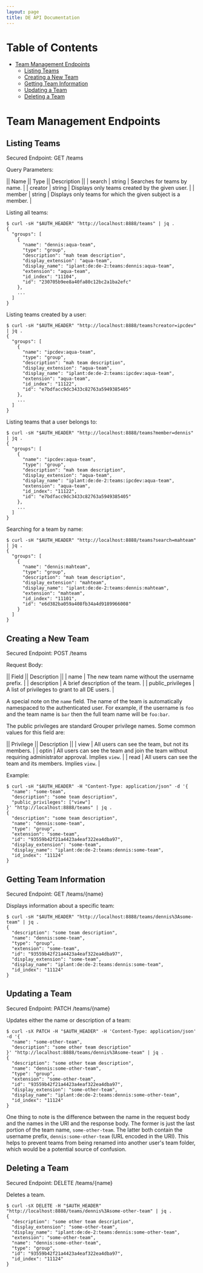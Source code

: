 ```yaml
---
layout: page
title: DE API Documentation
---
```


# Table of Contents

* [Team Management Endpoints](#team-management-endpoints)
    * [Listing Teams](#listing-teams)
    * [Creating a New Team](#creating-a-new-team)
    * [Getting Team Information](#getting-team-information)
    * [Updating a Team](#updating-a-team)
    * [Deleting a Team](#deleting-a-team)


# Team Management Endpoints

## Listing Teams

Secured Endpoint: GET /teams

Query Parameters:

|| Name || Type || Description ||
| search | string | Searches for teams by name. |
| creator | string | Displays only teams created by the given user. |
| member | string | Displays only teams for which the given subject is a member. |

Listing all teams:

```
$ curl -sH "$AUTH_HEADER" "http://localhost:8888/teams" | jq .
{
  "groups": [
    {
      "name": "dennis:aqua-team",
      "type": "group",
      "description": "mah team description",
      "display_extension": "aqua-team",
      "display_name": "iplant:de:de-2:teams:dennis:aqua-team",
      "extension": "aqua-team",
      "id_index": "11104",
      "id": "230705b9ee8a40fa80c12bc2a1ba2efc"
    },
    ...
  ]
}
```

Listing teams created by a user:

```
$ curl -sH "$AUTH_HEADER" "http://localhost:8888/teams?creator=ipcdev" | jq .
{
  "groups": [
    {
      "name": "ipcdev:aqua-team",
      "type": "group",
      "description": "mah team description",
      "display_extension": "aqua-team",
      "display_name": "iplant:de:de-2:teams:ipcdev:aqua-team",
      "extension": "aqua-team",
      "id_index": "11122",
      "id": "e7bdfacc9dc3433c82763a5949385405"
    },
    ...
  ]
}
```

Listing teams that a user belongs to:

```
$ curl -sH "$AUTH_HEADER" "http://localhost:8888/teams?member=dennis" | jq .
{
  "groups": [
    {
      "name": "ipcdev:aqua-team",
      "type": "group",
      "description": "mah team description",
      "display_extension": "aqua-team",
      "display_name": "iplant:de:de-2:teams:ipcdev:aqua-team",
      "extension": "aqua-team",
      "id_index": "11122",
      "id": "e7bdfacc9dc3433c82763a5949385405"
    },
    ...
  ]
}
```

Searching for a team by name:

```
$ curl -sH "$AUTH_HEADER" "http://localhost:8888/teams?search=mahteam" | jq .
{
  "groups": [
    {
      "name": "dennis:mahteam",
      "type": "group",
      "description": "mah team description",
      "display_extension": "mahteam",
      "display_name": "iplant:de:de-2:teams:dennis:mahteam",
      "extension": "mahteam",
      "id_index": "11101",
      "id": "e6d382ba059a408fb34a4d9189966008"
    }
  ]
}
```

## Creating a New Team

Secured Endpoint: POST /teams

Request Body:

|| Field || Description ||
| name | The new team name without the username prefix. |
| description | A brief description of the team. |
| public_privileges | A list of privileges to grant to all DE users. |

A special note on the `name` field. The name of the team is automatically namespaced to the authenticated user. For
example, if the username is `foo` and the team name is `bar` then the full team name will be `foo:bar`.

The public privileges are standard Grouper privilege names. Some common values for this field are:

|| Privilege || Description ||
| view | All users can see the team, but not its members. |
| optin | All users can see the team and join the team without requiring administrator approval. Implies `view`. |
| read | All users can see the team and its members. Implies `view`. |

Example:

```
$ curl -sH "$AUTH_HEADER" -H "Content-Type: application/json" -d '{
  "name": "some-team",
  "description": "some team description",
  "public_privileges": ["view"]
}' "http://localhost:8888/teams" | jq .
{
  "description": "some team description",
  "name": "dennis:some-team",
  "type": "group",
  "extension": "some-team",
  "id": "93559b42f21a4423a4eaf322ea4dba97",
  "display_extension": "some-team",
  "display_name": "iplant:de:de-2:teams:dennis:some-team",
  "id_index": "11124"
}
```

## Getting Team Information

Secured Endpoint: GET /teams/{name}

Displays information about a specific team:

```
$ curl -sH "$AUTH_HEADER" "http://localhost:8888/teams/dennis%3Asome-team" | jq .
{
  "description": "some team description",
  "name": "dennis:some-team",
  "type": "group",
  "extension": "some-team",
  "id": "93559b42f21a4423a4eaf322ea4dba97",
  "display_extension": "some-team",
  "display_name": "iplant:de:de-2:teams:dennis:some-team",
  "id_index": "11124"
}
```

## Updating a Team

Secured Endpoint: PATCH /teams/{name}

Updates either the name or description of a team:

```
$ curl -sX PATCH -H "$AUTH_HEADER" -H 'Content-Type: application/json' -d '{
  "name": "some-other-team",
  "description": "some other team description"
}' "http://localhost:8888/teams/dennis%3Asome-team" | jq .
{
  "description": "some other team description",
  "name": "dennis:some-other-team",
  "type": "group",
  "extension": "some-other-team",
  "id": "93559b42f21a4423a4eaf322ea4dba97",
  "display_extension": "some-other-team",
  "display_name": "iplant:de:de-2:teams:dennis:some-other-team",
  "id_index": "11124"
}
```

One thing to note is the difference between the name in the request body and the names in the URI and the response
body. The former is just the last portion of the team name, `some-other-team`. The latter both contain the username
prefix, `dennis:some-other-team` (URL encoded in the URI). This helps to prevent teams from being renamed into another
user's team folder, which would be a potential source of confusion.

## Deleting a Team

Secured Endpoint: DELETE /teams/{name}

Deletes a team.

```
$ curl -sX DELETE -H "$AUTH_HEADER" "http://localhost:8888/teams/dennis%3Asome-other-team" | jq .
{
  "description": "some other team description",
  "display_extension": "some-other-team",
  "display_name": "iplant:de:de-2:teams:dennis:some-other-team",
  "extension": "some-other-team",
  "name": "dennis:some-other-team",
  "type": "group",
  "id": "93559b42f21a4423a4eaf322ea4dba97",
  "id_index": "11124"
}
```
